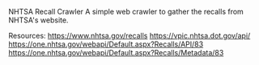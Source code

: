 NHTSA Recall Crawler
A simple web crawler to gather the recalls from NHTSA's website.


Resources:
https://www.nhtsa.gov/recalls
https://vpic.nhtsa.dot.gov/api/
https://one.nhtsa.gov/webapi/Default.aspx?Recalls/API/83
https://one.nhtsa.gov/webapi/Default.aspx?Recalls/Metadata/83